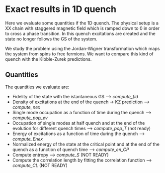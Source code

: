 # Exact results in 1D quench

Here we evaluate some quantities if the 1D quench. The physical setup is a XX chain with staggered magnetic field which is ramped down to 0 in order to cross a phase transition.
In this quench excitations are created and the state no longer follows the GS of the system. 

We study the problem using the Jordan-Wigner transformation which maps the system from spins to free fermions. We want to compare this kind of quench with the Kibble-Zurek predictions.

## Quantities

The quantities we evaluate are:
- Fidelity of the state with the istantaneous GS --> *compute_fid*
- Density of excitations at the end of the quench -> KZ prediction --> *compute_nex*
- Single mode occupation as a function of time during the quench --> *compute_pop_ev*
- Occupation of single modes at half quench and at the end of the evolution for different quench times --> *compute_pop_T* (not ready)
- Energy of excitations as a function of time during the quench --> *compute_Enex*
- Normalized energy of the state at the critical point and at the end of the quench as a function of quench time --> *compute_en_CP*
- Compute entropy --> *compute_S* (NOT READY)
- Compute the correlation length by fitting the correlation function --> *compute_CL* (NOT READY) 
